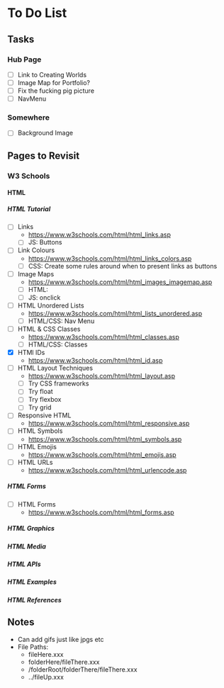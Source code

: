 # To Do List
## Tasks
### Hub Page
- [ ] Link to Creating Worlds
- [ ] Image Map for Portfolio?
- [ ] Fix the fucking pig picture
- [ ] NavMenu

### Somewhere
- [ ] Background Image

## Pages to Revisit
### W3 Schools
#### HTML
##### HTML Tutorial
- [ ] Links
  - https://www.w3schools.com/html/html_links.asp
  - [ ] JS: Buttons
- [ ] Link Colours
  - https://www.w3schools.com/html/html_links_colors.asp
  - [ ] CSS: Create some rules around when to present links as buttons
- [ ] Image Maps
  - https://www.w3schools.com/html/html_images_imagemap.asp
  - [ ] HTML: <map>
  - [ ] JS: onclick
- [ ] HTML Unordered Lists
  - https://www.w3schools.com/html/html_lists_unordered.asp
  - [ ] HTML/CSS: Nav Menu
- [ ] HTML & CSS Classes
  - https://www.w3schools.com/html/html_classes.asp
  - [ ] HTML/CSS: Classes
- [X] HTMl IDs
  - https://www.w3schools.com/html/html_id.asp
- [ ] HTML Layout Techniques
  - https://www.w3schools.com/html/html_layout.asp
  - [ ] Try CSS frameworks
  - [ ] Try float
  - [ ] Try flexbox
  - [ ] Try grid
- [ ] Responsive HTML
  - https://www.w3schools.com/html/html_responsive.asp
- [ ] HTML Symbols
  - https://www.w3schools.com/html/html_symbols.asp
- [ ] HTML Emojis
  - https://www.w3schools.com/html/html_emojis.asp
- [ ] HTML URLs
  - https://www.w3schools.com/html/html_urlencode.asp

##### HTML Forms
- [ ] HTML Forms
  - https://www.w3schools.com/html/html_forms.asp
  
##### HTML Graphics
##### HTML Media
##### HTML APIs
##### HTML Examples
##### HTML References

## Notes
  - Can add gifs just like jpgs etc
  - File Paths:
    - fileHere.xxx
    - folderHere/fileThere.xxx
    - /folderRoot/folderThere/fileThere.xxx
    - ../fileUp.xxx